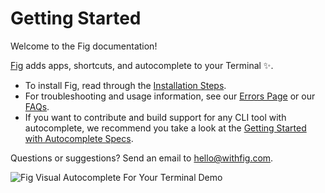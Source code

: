 # Getting Started

Welcome to the Fig documentation!

[Fig](https://withfig.com?ref=github_fig) adds apps, shortcuts, and autocomplete to your Terminal ✨.

- To install Fig, read through the [Installation Steps](/docs/installation-steps).
- For troubleshooting and usage information, see our [Errors Page](/docs/support/errors) or our [FAQs](/docs/support/faq).
- If you want to contribute and build support for any CLI tool with autocomplete, we recommend you take a look at the [Getting Started with Autocomplete Specs](/docs/autocomplete/getting-started).

Questions or suggestions? Send an email to [hello@withfig.com](mailto:hello@withfig.com).

![Fig Visual Autocomplete For Your Terminal Demo](https://withfig.com/video/demos/autocomplete/autocomplete_demo_for_email.gif)
